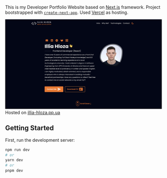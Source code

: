 This is my Developer Portfolio Website based on [Next.js](https://nextjs.org/) framework. Project bootstrapped with [`create-next-app`](https://github.com/vercel/next.js/tree/canary/packages/create-next-app). Used [Vercel](https://vercel.com) as hosting.

![Website Screenshot](./public/screenshot.png "Website Screenshot")
Hosted on [illia-hloza.pp.ua](https://www.illia-hloza.pp.ua/)


## Getting Started

First, run the development server:

```bash
npm run dev
# or
yarn dev
# or
pnpm dev
```
